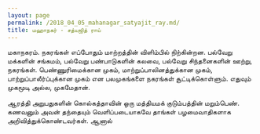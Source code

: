 ```yaml
---
layout: page
permalink: /2018_04_05_mahanagar_satyajit_ray.md/
title: மஹாநகர் - சத்யஜித் ராய்
---
```


மகாநகரம். நகரங்கள் எப்போதும் மாற்றத்தின் விளிம்பில் நிற்கின்றன. பல்வேறு மக்களின் சங்கமம், பல்வேறு பண்பாடுகளின் கலவை, பல்வேறு சிந்தனைகளின் ஊற்று, நகரங்கள். பெண்ணுரிமைக்கான முகம், மாற்றுப்பாலினத்துக்கான முகம், பாற்றுப்பாலீர்ப்புக்கான முகம் என பலமுகங்களை நகரங்கள் சூட்டிக்கொள்ளும். எதுவும் முகமூடி அல்ல, முகமேதான். 

ஆரத்தி அறுபதுகளின் கொல்கத்தாவின் ஒரு மத்தியமக் குடும்பத்தின் மறும்பெண். கணவனும் அவன் தந்தையும் வெளிப்படையாகவே தாங்கள் பழமைவாதிகளாக அறிவித்துக்கொண்டவர்கள். ஆனால் 
